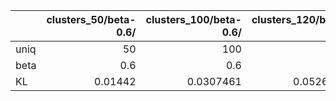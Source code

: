 |      |   clusters_50/beta-0.6/ |   clusters_100/beta-0.6/ |   clusters_120/beta-0.6/ |   clusters_140/beta-0.6/ |   clusters_150/beta-0.6/ |   clusters_160/beta-0.6/ |   clusters_200/beta-0.6/ |   clusters_240/beta-0.6/ |   clusters_180/beta-0.6/ |   clusters_250/beta-0.6/ |   clusters_220/beta-0.6/ |   clusters_1000/beta-1/ |   clusters_100/beta-1/ |   clusters_300_repro/beta-0.6/ |   clusters_500/beta-1/ |   clusters_350/beta-0.6/ |   clusters_300/beta-0.6/ |   clusters_25/beta-0.6/ |   clusters_2000/beta-1/ |   clusters_400/beta-0.6/ |   clusters_500/beta-0.6/ |   clusters_600/beta-0.6/ |   clusters_700/beta-0.6/ |   clusters_800/beta-0.6/ |   clusters_1000/beta-0.6/ |   clusters_2000/beta-0.6/ |   clusters_10/beta-0.6/ |
|:-----|------------------------:|-------------------------:|-------------------------:|-------------------------:|-------------------------:|-------------------------:|-------------------------:|-------------------------:|-------------------------:|-------------------------:|-------------------------:|------------------------:|-----------------------:|-------------------------------:|-----------------------:|-------------------------:|-------------------------:|------------------------:|------------------------:|-------------------------:|-------------------------:|-------------------------:|-------------------------:|-------------------------:|--------------------------:|--------------------------:|------------------------:|
| uniq |                50       |              100         |              120         |              140         |                150       |               159        |               197        |               236        |                180       |               250        |               220        |                 49      |               36       |                     299        |              54        |               348        |               297        |                25       |               52        |               392        |               488        |               578        |               665        |               756        |                917        |                1741       |                 9       |
| beta |                 0.6     |                0.6       |                0.6       |                0.6       |                  0.6     |                 0.6      |                 0.6      |                 0.6      |                  0.6     |                 0.6      |                 0.6      |                  1      |                1       |                       0.6      |               1        |                 0.6      |                 0.6      |                 0.6     |                1        |                 0.6      |                 0.6      |                 0.6      |                 0.6      |                 0.6      |                  0.6      |                   0.6     |                 0.6     |
| KL   |                 0.01442 |                0.0307461 |                0.0526142 |                0.0836254 |                  0.11333 |                 0.142919 |                 0.167659 |                 0.199661 |                  0.20329 |                 0.318577 |                 0.324344 |                  0.3281 |                0.33471 |                       0.357769 |               0.376808 |                 0.405055 |                 0.415418 |                 0.44691 |                0.470838 |                 0.516532 |                 0.590487 |                 0.639803 |                 0.678285 |                 0.775063 |                  0.868218 |                   1.03093 |                 1.80628 |